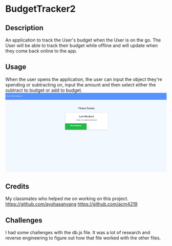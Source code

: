 # BudgetTracker2

## Description
An application to track the User's budget when the User is on the go. The User will be able to track their budget while offline and will update when they come back online to the app.
## Usage
When the user opens the application, the user can input the object they're spending or subtracting on, input the amount and then select either the subtract to budget or add to budget.
<img src= "https://github.com/rvang012/FitnessTracker/blob/main/fitnesstrackersc.PNG?raw=true">

## Credits
My classmates who helped me on working on this project.
https://github.com/ayshasanyang
https://github.com/acm4219

## Challenges
I had some challenges with the db.js file. It was a lot of research and reverse engineering to figure out how that file worked with the other files. 
